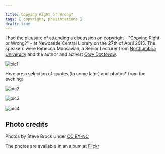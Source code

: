 ```yaml
---

title: Copying Right or Wrong?
tags: [ copyright, presentations ]
draft: true
---
```


I had the pleasure of attending a discussion on copyright - "Copying Right or Wrong?" - at Newcastle 
Central Library on the 27th of April 2015. The speakers were Rebecca Moosavian, a Senior Lecturer from 
[Northumbria University](https://www.northumbria.ac.uk/) and the author and activist 
[Cory Doctorow](http://craphound.com).

![pic1](/assets/img/posts/copying-right-or-wrong/17412973838_e4740990e9_m.png "Rebecca and Cory")

Here are a selection of quotes (to come later) and photos* from the evening:


![pic2](/assets/img/posts/copying-right-or-wrong/16980479233_56df8fe1a6_m.png "Audience")

![pic3](/assets/img/posts/copying-right-or-wrong/17414491849_fe00f6e846_m.png "Rebecca and Cory 2")

![pic4](/assets/img/posts/copying-right-or-wrong/17598515072_786e19b47f_m.png "Cory")

## Photo credits

Photos by Steve Brock under [CC BY-NC](https://creativecommons.org/licenses/by-nc/2.0/)

The photos are available in an album at [Flickr](https://www.flickr.com/photos/newcastlelibraries/sets/72157652681510606/with/17413243000/)